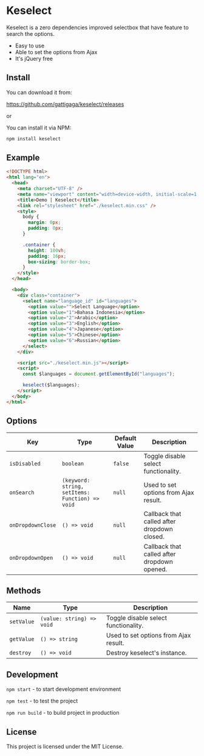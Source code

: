 # Keselect

Keselect is a zero dependencies improved selectbox that have feature to search the options.

* Easy to use
* Able to set the options from Ajax
* It's jQuery free

## Install

You can download it from:

https://github.com/gattigaga/keselect/releases

or

You can install it via NPM:

```bash
npm install keselect
```

## Example

```html
<!DOCTYPE html>
<html lang="en">
  <head>
    <meta charset="UTF-8" />
    <meta name="viewport" content="width=device-width, initial-scale=1.0" />
    <title>Demo | Keselect</title>
    <link rel="stylesheet" href="./keselect.min.css" />
    <style>
      body {
        margin: 0px;
        padding: 0px;
      }

      .container {
        height: 100vh;
        padding: 16px;
        box-sizing: border-box;
      }
    </style>
  </head>

  <body>
    <div class="container">
      <select name="language_id" id="languages">
        <option value="">Select Language</option>
        <option value="1">Bahasa Indonesia</option>
        <option value="2">Arabic</option>
        <option value="3">English</option>
        <option value="4">Japanese</option>
        <option value="5">Chinese</option>
        <option value="6">Russian</option>
      </select>
    </div>

    <script src="./keselect.min.js"></script>
    <script>
      const $languages = document.getElementById("languages");

      keselect($languages);
    </script>
  </body>
</html>
```

## Options

| Key                   | Type                                                | Default Value | Description                                 |
|-----------------------|-----------------------------------------------------|---------------|---------------------------------------------|
| ```isDisabled```      | ```boolean```                                       | ```false```   | Toggle disable select functionality.        |
| ```onSearch```        | ```(keyword: string, setItems: Function) => void``` | ```null```    | Used to set options from Ajax result.       |
| ```onDropdownClose``` | ```() => void```                                    | ```null```    | Callback that called after dropdown closed. |
| ```onDropdownOpen```  | ```() => void```                                    | ```null```    | Callback that called after dropdown opened. |

## Methods

| Name                  | Type                              | Description                                 |
|-----------------------|-----------------------------------|---------------------------------------------|
| ```setValue```        | ```(value: string) => void```     | Toggle disable select functionality.        |
| ```getValue```        | ```() => string```                | Used to set options from Ajax result.       |
| ```destroy```         | ```() => void```                  | Destroy keselect's instance.                |

## Development

```npm start``` - to start development environment

```npm test``` - to test the project

```npm run build``` - to build project in production

## License

This project is licensed under the MIT License.

